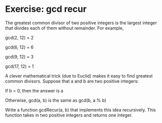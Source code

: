# Exercise: gcd recur

The greatest common divisor of two positive integers is the largest integer that divides each of them without remainder. For example,

gcd(2, 12) = 2

gcd(6, 12) = 6

gcd(9, 12) = 3

gcd(17, 12) = 1

A clever mathematical trick (due to Euclid) makes it easy to find greatest common divisors. Suppose that a and b are two positive integers:

If b = 0, then the answer is a

Otherwise, gcd(a, b) is the same as gcd(b, a % b)

Write a function gcdRecur(a, b) that implements this idea recursively. This function takes in two positive integers and returns one integer.
